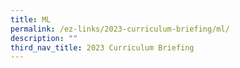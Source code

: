 ```yaml
---
title: ML
permalink: /ez-links/2023-curriculum-briefing/ml/
description: ""
third_nav_title: 2023 Curriculum Briefing
---
```

